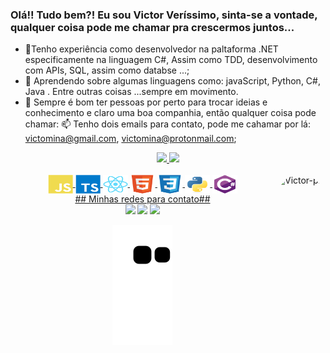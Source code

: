 ### Olá!! Tudo bem?! Eu sou Victor Veríssimo, sinta-se a vontade, qualquer coisa pode me chamar pra crescermos juntos...



- 🔭Tenho experiência como desenvolvedor na paltaforma .NET especificamente na linguagem C#, Assim como TDD, desenvolvimento com APIs, SQL, assim como databse ...;
- 🌱 Aprendendo sobre algumas linguagens como: javaScript, Python, C#, Java . Entre outras coisas ...sempre em movimento.
- 👯 Sempre é bom ter pessoas por perto para trocar ideias e conhecimento e claro uma boa companhia, então qualquer coisa pode chamar:
     📫 Tenho dois emails para contato, pode me cahamar por lá: victomina@gmail.com, victomina@protonmail.com;

<div align="center">
  <a href="https://github.com/victomina">
  <img height="180em" src="https://github-readme-stats.vercel.app/api?username=victomina&show_icons=true&theme=merko&include_all_commits=true&count_private=true"/>
  <img height="180em" src="https://github-readme-stats.vercel.app/api/top-langs/?username=victomina&layout=compact&langs_count=7&theme=merko"/>
</div>
  <div align="center">
  
  <div style="display: inline_block"><br>
  <img align="center" alt="Victor-Js" height="30" width="40" src="https://raw.githubusercontent.com/devicons/devicon/master/icons/javascript/javascript-plain.svg">
  <img align="center" alt="Victor-Ts" height="30" width="40" src="https://raw.githubusercontent.com/devicons/devicon/master/icons/typescript/typescript-plain.svg">
  <img align="center" alt="Victor-React" height="30" width="40" src="https://raw.githubusercontent.com/devicons/devicon/master/icons/react/react-original.svg">
  <img align="center" alt="Victor-HTML" height="30" width="40" src="https://raw.githubusercontent.com/devicons/devicon/master/icons/html5/html5-original.svg">
  <img align="center" alt="Victor-CSS" height="30" width="40" src="https://raw.githubusercontent.com/devicons/devicon/master/icons/css3/css3-original.svg">
  <img align="center" alt="Victor-Python" height="30" width="40" src="https://raw.githubusercontent.com/devicons/devicon/master/icons/python/python-original.svg">
  <img align="center" alt="Victor-Csharp" height="30" width="40" src="https://raw.githubusercontent.com/devicons/devicon/master/icons/csharp/csharp-original.svg">
 <img align="right" alt="Victor-pic" height="100" style="border-radius:50px;" src="https://avatars.githubusercontent.com/u/18745876?s=400&u=c19301afbdc63ab1122c4483a7a5043cc877ae4a&v=4">
</div>
  ## Minhas redes para contato##
 <div>
  <a href="https://discord.gg/\_victor_/#0127" target="_blank"><img src="https://img.shields.io/badge/Discord-7289DA?style=for-the-badge&logo=discord&logoColor=white" target="_blank"></a> 
  <a href = "mailto:victomina@gmail.com"><img src="https://img.shields.io/badge/-Gmail-%23333?style=for-the-badge&logo=gmail&logoColor=white" target="_blank"></a>
  <a href="https://www.linkedin.com/in/victor-lopes-12782a1a1" target="_blank"><img src="https://img.shields.io/badge/-LinkedIn-%230077B5?style=for-the-badge&logo=linkedin&logoColor=white" target="_blank"></a> 
  
   ![Snake animation](https://github.com/victomina/victomina/blob/output/github-contribution-grid-snake.svg)
 
</div>
